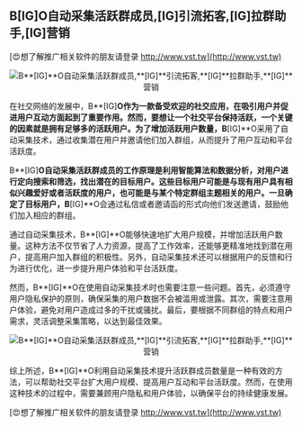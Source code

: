 ## **B**[IG]**O自动采集活跃群成员,**[IG]**引流拓客,**[IG]**拉群助手,**[IG]**营销**

[😍想了解推广相关软件的朋友请登录 http://www.vst.tw](http://www.vst.tw)

 <center><img src="https://vst.tw/MP4/tuiguang/png/6.png" alt="B**[IG]**O自动采集活跃群成员,**[IG]**引流拓客,**[IG]**拉群助手,**[IG]**营销"></center>

在社交网络的发展中，B**[IG]**O作为一款备受欢迎的社交应用，在吸引用户并促进用户互动方面起到了重要作用。然而，要想让一个社交平台保持活跃，一个关键的因素就是拥有足够多的活跃用户。为了增加活跃用户数量，B**[IG]**O采用了自动采集技术，通过收集潜在用户并邀请他们加入群组，从而提升了用户互动和平台活跃度。

B**[IG]**O自动采集活跃群成员的工作原理是利用智能算法和数据分析，对用户进行定向搜索和筛选，找出潜在的目标用户。这些目标用户可能是与现有用户具有相似兴趣爱好或者活跃度的用户，也可能是与某个特定群组主题相关的用户。一旦确定了目标用户，B**[IG]**O会通过私信或者邀请函的形式向他们发送邀请，鼓励他们加入相应的群组。

通过自动采集技术，B**[IG]**O能够快速地扩大用户规模，并增加活跃用户数量。这种方法不仅节省了人力资源，提高了工作效率，还能够更精准地找到潜在用户，提高用户加入群组的积极性。另外，自动采集技术还可以根据用户的反馈和行为进行优化，进一步提升用户体验和平台活跃度。

然而，B**[IG]**O在使用自动采集技术时也需要注意一些问题。首先，必须遵守用户隐私保护的原则，确保采集的用户数据不会被滥用或泄露。其次，需要注意用户体验，避免对用户造成过多的干扰或骚扰。最后，要根据不同群组的特点和用户需求，灵活调整采集策略，以达到最佳效果。

 <center><img src="https://vst.tw/MP4/tuiguang/png/6.png" alt="B**[IG]**O自动采集活跃群成员,**[IG]**引流拓客,**[IG]**拉群助手,**[IG]**营销"></center>

综上所述，B**[IG]**O利用自动采集技术提升活跃群成员数量是一种有效的方法，可以帮助社交平台扩大用户规模、提高用户互动和平台活跃度。然而，在使用这种技术的过程中，需要兼顾用户隐私和用户体验，以确保平台的持续健康发展。

[😍想了解推广相关软件的朋友请登录 http://www.vst.tw](http://www.vst.tw)



